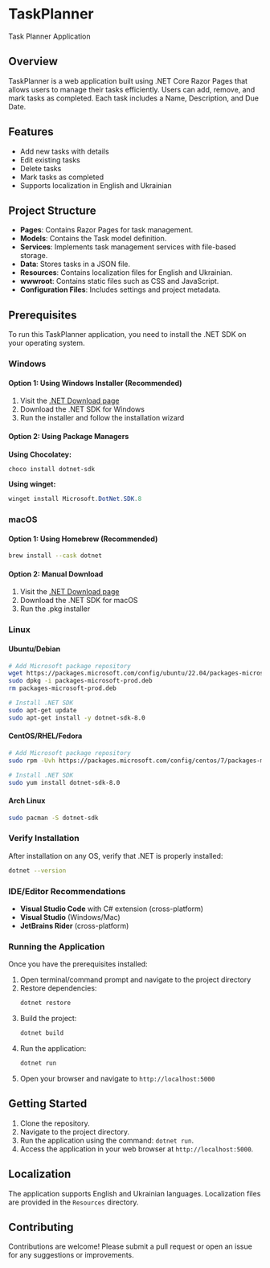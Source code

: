 # TaskPlanner
Task Planner Application

## Overview
TaskPlanner is a web application built using .NET Core Razor Pages that allows users to manage their tasks efficiently. Users can add, remove, and mark tasks as completed. Each task includes a Name, Description, and Due Date.

## Features
- Add new tasks with details
- Edit existing tasks
- Delete tasks
- Mark tasks as completed
- Supports localization in English and Ukrainian

## Project Structure
- **Pages**: Contains Razor Pages for task management.
- **Models**: Contains the Task model definition.
- **Services**: Implements task management services with file-based storage.
- **Data**: Stores tasks in a JSON file.
- **Resources**: Contains localization files for English and Ukrainian.
- **wwwroot**: Contains static files such as CSS and JavaScript.
- **Configuration Files**: Includes settings and project metadata.

## Prerequisites

To run this TaskPlanner application, you need to install the .NET SDK on your operating system.

### Windows

#### Option 1: Using Windows Installer (Recommended)
1. Visit the [.NET Download page](https://dotnet.microsoft.com/download)
2. Download the .NET SDK for Windows
3. Run the installer and follow the installation wizard

#### Option 2: Using Package Managers
**Using Chocolatey:**
```powershell
choco install dotnet-sdk
```

**Using winget:**
```powershell
winget install Microsoft.DotNet.SDK.8
```

### macOS

#### Option 1: Using Homebrew (Recommended)
```bash
brew install --cask dotnet
```

#### Option 2: Manual Download
1. Visit the [.NET Download page](https://dotnet.microsoft.com/download)
2. Download the .NET SDK for macOS
3. Run the .pkg installer

### Linux

#### Ubuntu/Debian
```bash
# Add Microsoft package repository
wget https://packages.microsoft.com/config/ubuntu/22.04/packages-microsoft-prod.deb -O packages-microsoft-prod.deb
sudo dpkg -i packages-microsoft-prod.deb
rm packages-microsoft-prod.deb

# Install .NET SDK
sudo apt-get update
sudo apt-get install -y dotnet-sdk-8.0
```

#### CentOS/RHEL/Fedora
```bash
# Add Microsoft package repository
sudo rpm -Uvh https://packages.microsoft.com/config/centos/7/packages-microsoft-prod.rpm

# Install .NET SDK
sudo yum install dotnet-sdk-8.0
```

#### Arch Linux
```bash
sudo pacman -S dotnet-sdk
```

### Verify Installation
After installation on any OS, verify that .NET is properly installed:
```bash
dotnet --version
```

### IDE/Editor Recommendations
- **Visual Studio Code** with C# extension (cross-platform)
- **Visual Studio** (Windows/Mac)
- **JetBrains Rider** (cross-platform)

### Running the Application
Once you have the prerequisites installed:

1. Open terminal/command prompt and navigate to the project directory
2. Restore dependencies:
   ```bash
   dotnet restore
   ```
3. Build the project:
   ```bash
   dotnet build
   ```
4. Run the application:
   ```bash
   dotnet run
   ```
5. Open your browser and navigate to `http://localhost:5000`

## Getting Started
1. Clone the repository.
2. Navigate to the project directory.
3. Run the application using the command: `dotnet run`.
4. Access the application in your web browser at `http://localhost:5000`.

## Localization
The application supports English and Ukrainian languages. Localization files are provided in the `Resources` directory.

## Contributing
Contributions are welcome! Please submit a pull request or open an issue for any suggestions or improvements.